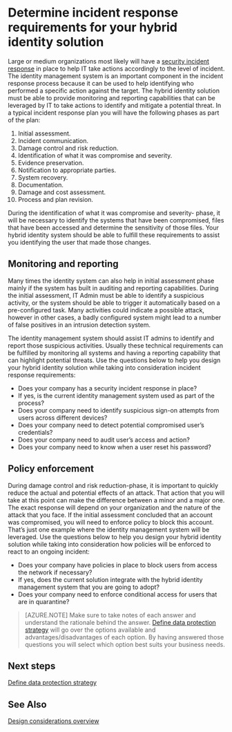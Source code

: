 
<properties
    pageTitle="Azure Active Directory hybrid identity design considerations - determine incident rResponse requirements |Microsoft Azure Requirements "
    description="Determine monitoring and reporting capabilities for the hybrid identity solution that can be leveraged by IT to take actions to identify and mitigate a potential threats"
    documentationCenter=""
    services="active-directory"
    authors="yuridio"
    manager="stevenpo"
    editor=""/>

<tags
    ms.service="active-directory"
    ms.devlang="na"
    ms.topic="article"
    ms.tgt_pltfrm="na"
    ms.workload="identity" 
    ms.date="11/06/2015"
    ms.author="yuridio"/>

# Determine incident response requirements for your hybrid identity solution

Large or medium organizations most likely will have a [security incident response](https://technet.microsoft.com/library/cc700825.aspx) in place to help IT take actions accordingly to the level of incident. The identity management system is an important component in the incident response process because it can be used to help identifying who performed a specific action against the target. The hybrid identity solution must be able to provide monitoring and reporting capabilities that can be leveraged by IT to take actions to identify and mitigate a potential threat. In a typical incident response plan you will have the following phases as part of the plan:

1.  Initial assessment.
2.  Incident communication.
3.  Damage control and risk reduction.
4.  Identification of what it was compromise and severity.
5.  Evidence preservation.
6.  Notification to appropriate parties.
7.  System recovery.
8.  Documentation.
9.  Damage and cost assessment.
10. Process and plan revision.

During the identification of what it was compromise and severity- phase, it will be necessary to identify the systems that have been compromised, files that have been accessed and determine the sensitivity of those files. Your hybrid identity system should be able to fulfill these requirements to assist you identifying the user that made those changes. 

## Monitoring and reporting
Many times the identity system can also help in initial assessment phase mainly if the system has built in auditing and reporting capabilities. During the initial assessment, IT Admin must be able to identify a suspicious activity, or the system should be able to trigger it automatically based on a pre-configured task. Many activities could indicate a possible attack, however in other cases, a badly configured system might lead to a number of false positives in an intrusion detection system. 

The identity management system should assist IT admins to identify and report those suspicious activities. Usually these technical requirements can be fulfilled by monitoring all systems and having a reporting capability that can highlight potential threats. Use the questions below to help you design your hybrid identity solution while taking into consideration incident response requirements:

- Does your company has a security incident response in place?
 - If yes, is the current identity management system used as part of the process?
- Does your company need to identify suspicious sign-on attempts from users across different devices?
- Does your company need to detect potential compromised user’s credentials?
- Does your company need to audit user’s access and action?
- Does your company need to know when a user reset his password?

## Policy enforcement

During damage control and risk reduction-phase, it is important to quickly reduce the actual and potential effects of an attack. That action that you will take at this point can make the difference between a minor and a major one. The exact response will depend on your organization and the nature of the attack that you face. If the initial assessment concluded that an account was compromised, you will need to enforce policy to block this account. That’s just one example where the identity management system will be leveraged. Use the questions below to help you design your hybrid identity solution while taking into consideration how policies will be enforced to react to an ongoing incident:

- Does your company have policies in place to block users from access the network if necessary?
 - If yes, does the current solution integrate with the hybrid identity management system that you are going to adopt?
- Does your company need to enforce conditional access for users that are in quarantine? 
 
>[AZURE.NOTE]
Make sure to take notes of each answer and understand the rationale behind the answer. [Define data protection strategy](active-directory-hybrid-identity-design-considerations-data-protection-strategy.md) will go over the options available and advantages/disadvantages of each option.  By having answered those questions you will select which option best suits your business needs.

## Next steps
[Define data protection strategy](active-directory-hybrid-identity-design-considerations-data-protection-strategy.md)

## See Also
[Design considerations overview](active-directory-hybrid-identity-design-considerations-overview.md)
